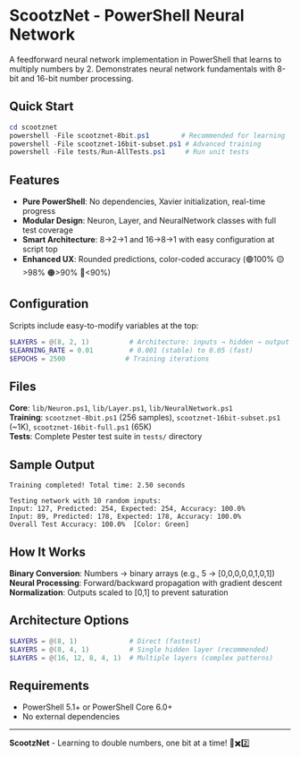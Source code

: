 # ScootzNet - PowerShell Neural Network

A feedforward neural network implementation in PowerShell that learns to multiply numbers by 2. Demonstrates neural network fundamentals with 8-bit and 16-bit number processing.

## Quick Start
```powershell
cd scootznet
powershell -File scootznet-8bit.ps1        # Recommended for learning
powershell -File scootznet-16bit-subset.ps1 # Advanced training
powershell -File tests/Run-AllTests.ps1     # Run unit tests
```

## Features

- **Pure PowerShell**: No dependencies, Xavier initialization, real-time progress
- **Modular Design**: Neuron, Layer, and NeuralNetwork classes with full test coverage
- **Smart Architecture**: 8→2→1 and 16→8→1 with easy configuration at script top
- **Enhanced UX**: Rounded predictions, color-coded accuracy (🟢100% 🟡>98% 🟠>90% 🔴<90%)

## Configuration

Scripts include easy-to-modify variables at the top:
```powershell
$LAYERS = @(8, 2, 1)          # Architecture: inputs → hidden → output
$LEARNING_RATE = 0.01         # 0.001 (stable) to 0.05 (fast)
$EPOCHS = 2500               # Training iterations
```

## Files

**Core**: `lib/Neuron.ps1`, `lib/Layer.ps1`, `lib/NeuralNetwork.ps1`  
**Training**: `scootznet-8bit.ps1` (256 samples), `scootznet-16bit-subset.ps1` (~1K), `scootznet-16bit-full.ps1` (65K)  
**Tests**: Complete Pester test suite in `tests/` directory

## Sample Output

```
Training completed! Total time: 2.50 seconds

Testing network with 10 random inputs:
Input: 127, Predicted: 254, Expected: 254, Accuracy: 100.0%
Input: 89, Predicted: 178, Expected: 178, Accuracy: 100.0%
Overall Test Accuracy: 100.0%  [Color: Green]
```

## How It Works

**Binary Conversion**: Numbers → binary arrays (e.g., 5 → [0,0,0,0,0,1,0,1])  
**Neural Processing**: Forward/backward propagation with gradient descent  
**Normalization**: Outputs scaled to [0,1] to prevent saturation

## Architecture Options

```powershell
$LAYERS = @(8, 1)             # Direct (fastest)
$LAYERS = @(8, 4, 1)          # Single hidden layer (recommended)
$LAYERS = @(16, 12, 8, 4, 1)  # Multiple layers (complex patterns)
```

## Requirements
- PowerShell 5.1+ or PowerShell Core 6.0+
- No external dependencies

---
**ScootzNet** - Learning to double numbers, one bit at a time! 🧠✖️2️⃣
